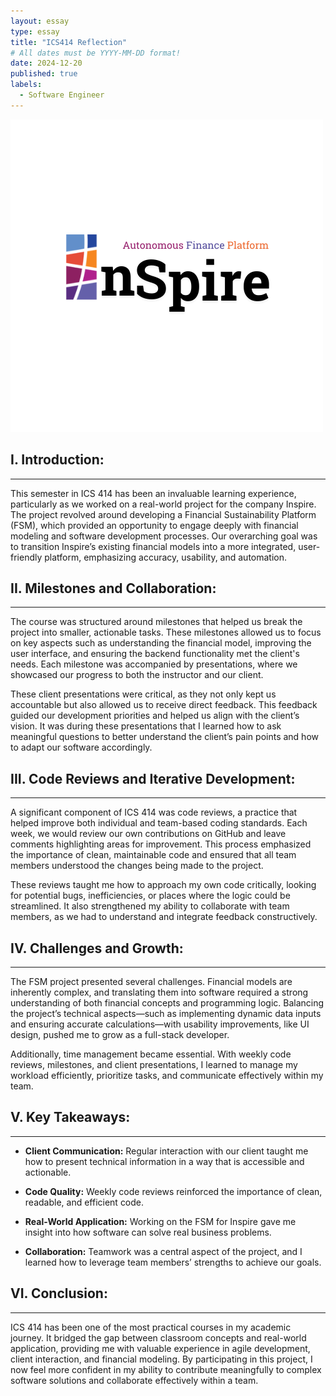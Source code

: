 ```yaml
---
layout: essay
type: essay
title: "ICS414 Reflection"
# All dates must be YYYY-MM-DD format!
date: 2024-12-20
published: true
labels:
  - Software Engineer
---
```


<div class="text-center py-2">
  <img width="500px" src="../img/inspire-logo.png" class="img-thumbnail" >
</div>

## I. Introduction:
---
This semester in ICS 414 has been an invaluable learning experience, particularly as we worked on a real-world project for the company Inspire. The project revolved around developing a Financial Sustainability Platform (FSM), which provided an opportunity to engage deeply with financial modeling and software development processes. Our overarching goal was to transition Inspire’s existing financial models into a more integrated, user-friendly platform, emphasizing accuracy, usability, and automation.

## II. Milestones and Collaboration:
---
The course was structured around milestones that helped us break the project into smaller, actionable tasks. These milestones allowed us to focus on key aspects such as understanding the financial model, improving the user interface, and ensuring the backend functionality met the client's needs. Each milestone was accompanied by presentations, where we showcased our progress to both the instructor and our client.

These client presentations were critical, as they not only kept us accountable but also allowed us to receive direct feedback. This feedback guided our development priorities and helped us align with the client’s vision. It was during these presentations that I learned how to ask meaningful questions to better understand the client’s pain points and how to adapt our software accordingly.

## III. Code Reviews and Iterative Development:
---
A significant component of ICS 414 was code reviews, a practice that helped improve both individual and team-based coding standards. Each week, we would review our own contributions on GitHub and leave comments highlighting areas for improvement. This process emphasized the importance of clean, maintainable code and ensured that all team members understood the changes being made to the project.

These reviews taught me how to approach my own code critically, looking for potential bugs, inefficiencies, or places where the logic could be streamlined. It also strengthened my ability to collaborate with team members, as we had to understand and integrate feedback constructively.

## IV. Challenges and Growth:
---
The FSM project presented several challenges. Financial models are inherently complex, and translating them into software required a strong understanding of both financial concepts and programming logic. Balancing the project’s technical aspects—such as implementing dynamic data inputs and ensuring accurate calculations—with usability improvements, like UI design, pushed me to grow as a full-stack developer.

Additionally, time management became essential. With weekly code reviews, milestones, and client presentations, I learned to manage my workload efficiently, prioritize tasks, and communicate effectively within my team.

## V. Key Takeaways:
***
- <b>Client Communication:</b> Regular interaction with our client taught me how to present technical information in a way that is accessible and actionable.

* <b>Code Quality:</b> Weekly code reviews reinforced the importance of clean, readable, and efficient code.

- <b>Real-World Application:</b> Working on the FSM for Inspire gave me insight into how software can solve real business problems.

* <b>Collaboration:</b> Teamwork was a central aspect of the project, and I learned how to leverage team members’ strengths to achieve our goals.

## VI. Conclusion:
___
ICS 414 has been one of the most practical courses in my academic journey. It bridged the gap between classroom concepts and real-world application, providing me with valuable experience in agile development, client interaction, and financial modeling. By participating in this project, I now feel more confident in my ability to contribute meaningfully to complex software solutions and collaborate effectively within a team.


